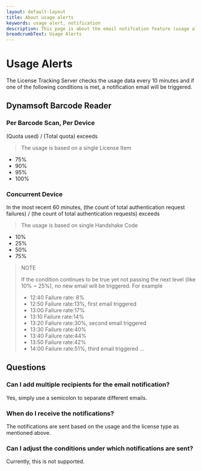 ```yaml
---
layout: default-layout
title: About usage alerts
keywords: usage alert, notification
description: This page is about the email notifcation feature (usage alerts) of Dynamsoft License Tracking Server
breadcrumbText: Usage Alerts
---
```


# Usage Alerts

The License Tracking Server checks the usage data every 10 minutes and if one of the following conditions is met, a notification email will be triggered.

## Dynamsoft Barcode Reader

### Per Barcode Scan, Per Device  

(Quota used) / (Total quota) exceeds 

> The usage is based on a single License Item

* 75%
* 90%
* 95%
* 100%

### Concurrent Device

In the most recent 60 minutes, (the count of total authentication request failures) / (the count of total authentication requests) exceeds

> The usage is based on single Handshake Code

* 10%
* 25%
* 50%
* 75%

> NOTE
>  
> If the condition continues to be true yet not passing the next level (like 10% ~ 25%), no new email will be triggered. For example
> * 12:40 Failure rate: 8%
> * 12:50 Failure rate:13%, first email triggered
> * 13:00 Failure rate:17%
> * 13:10 Failure rate:14%
> * 13:20 Failure rate:30%, second email triggered
> * 13:30 Failure rate:40%
> * 13:40 Failure rate:44%
> * 13:50 Failure rate:42%
> * 14:00 Failure rate:51%, third email triggered
> ...

## Questions

### Can I add multiple recipients for the email notification?

Yes, simply use a semicolon to separate different emails.

### When do I receive the notifications?

The notifications are sent based on the usage and the license type as mentioned above.

### Can I adjust the conditions under which notifications are sent?

Currently, this is not supported.
